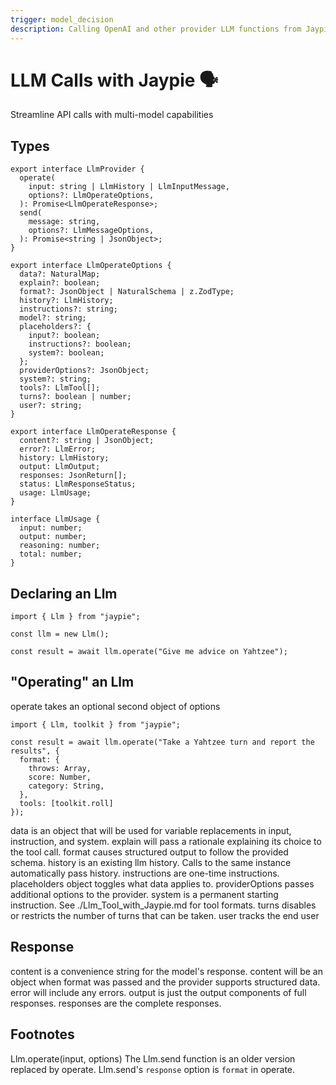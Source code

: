 ```yaml
---
trigger: model_decision
description: Calling OpenAI and other provider LLM functions from Jaypie, specifically using Jaypie's Llm class and Llm.operate() function
---
```


# LLM Calls with Jaypie 🗣️

Streamline API calls with multi-model capabilities

## Types

```
export interface LlmProvider {
  operate(
    input: string | LlmHistory | LlmInputMessage,
    options?: LlmOperateOptions,
  ): Promise<LlmOperateResponse>;
  send(
    message: string,
    options?: LlmMessageOptions,
  ): Promise<string | JsonObject>;
}

export interface LlmOperateOptions {
  data?: NaturalMap;
  explain?: boolean;
  format?: JsonObject | NaturalSchema | z.ZodType;
  history?: LlmHistory;
  instructions?: string;
  model?: string;
  placeholders?: {
    input?: boolean;
    instructions?: boolean;
    system?: boolean;
  };
  providerOptions?: JsonObject;
  system?: string;
  tools?: LlmTool[];
  turns?: boolean | number;
  user?: string;
}

export interface LlmOperateResponse {
  content?: string | JsonObject;
  error?: LlmError;
  history: LlmHistory;
  output: LlmOutput;
  responses: JsonReturn[];
  status: LlmResponseStatus;
  usage: LlmUsage;
}

interface LlmUsage {
  input: number;
  output: number;
  reasoning: number;
  total: number;
}
```

## Declaring an Llm

```
import { Llm } from "jaypie";

const llm = new Llm();

const result = await llm.operate("Give me advice on Yahtzee");
```

## "Operating" an Llm

operate takes an optional second object of options

```
import { Llm, toolkit } from "jaypie";

const result = await llm.operate("Take a Yahtzee turn and report the results", {
  format: {
    throws: Array,
    score: Number,
    category: String,
  },
  tools: [toolkit.roll]
});
```

data is an object that will be used for variable replacements in input, instruction, and system.
explain will pass a rationale explaining its choice to the tool call.
format causes structured output to follow the provided schema.
history is an existing llm history.
Calls to the same instance automatically pass history.
instructions are one-time instructions.
placeholders object toggles what data applies to.
providerOptions passes additional options to the provider.
system is a permanent starting instruction.
See ./Llm_Tool_with_Jaypie.md for tool formats.
turns disables or restricts the number of turns that can be taken.
user tracks the end user

## Response

content is a convenience string for the model's response.
content will be an object when format was passed and the provider supports structured data.
error will include any errors.
output is just the output components of full responses.
responses are the complete responses.

## Footnotes

Llm.operate(input, options)
The Llm.send function is an older version replaced by operate.
Llm.send's `response` option is `format` in operate.

